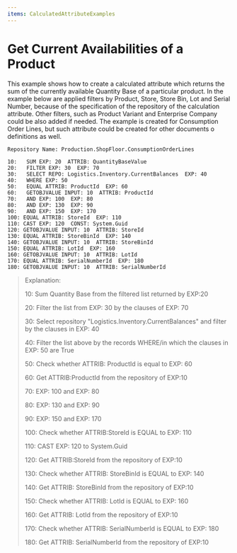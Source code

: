 ```yaml
---
items: CalculatedAttributeExamples
---
```


# Get Current Availabilities of a Product

This example shows how  to create a calculated attribute which returns the sum of the currently  available Quantity Base of a particular product. In the example below  are applied filters by Product, Store, Store Bin, Lot and Serial Number, because of the specification of the repository of the calculation  attribute. Other filters, such as Product Variant and Enterprise Company could be also added if needed. The example is created for Consumption  Order Lines, but such attribute could be created for other documents o  definitions as well. 



```
Repository Name: Production.ShopFloor.ConsumptionOrderLines
```


```
10:   SUM EXP: 20  ATTRIB: QuantityBaseValue 
20:   FILTER EXP: 30  EXP: 70 
30:   SELECT REPO: Logistics.Inventory.CurrentBalances  EXP: 40 
40:   WHERE EXP: 50 
50:   EQUAL ATTRIB: ProductId  EXP: 60 
60:   GETOBJVALUE INPUT: 10  ATTRIB: ProductId 
70:   AND EXP: 100  EXP: 80 
80:   AND EXP: 130  EXP: 90 
90:   AND EXP: 150  EXP: 170 
100: EQUAL ATTRIB: StoreId  EXP: 110 
110: CAST EXP: 120  CONST: System.Guid 
120: GETOBJVALUE INPUT: 10  ATTRIB: StoreId 
130: EQUAL ATTRIB: StoreBinId  EXP: 140 
140: GETOBJVALUE INPUT: 10  ATTRIB: StoreBinId 
150: EQUAL ATTRIB: LotId  EXP: 160 
160: GETOBJVALUE INPUT: 10  ATTRIB: LotId 
170: EQUAL ATTRIB: SerialNumberId  EXP: 180 
180: GETOBJVALUE INPUT: 10  ATTRIB: SerialNumberId 
```

>
> Explanation:
>
> 10:   Sum Quantity Base from the filtered list returned by EXP:20
>
> 20:   Filter the list from EXP: 30 by the clauses of EXP: 70 
>
> 30:   Select repository "Logistics.Inventory.CurrentBalances" and filter by the clauses in EXP: 40 
>
> 40:   Filter the list above by the records WHERE/in which the clauses in EXP: 50 are True
>
> 50:   Check whether ATTRIB: ProductId is equal to EXP: 60 
>
> 60:   Get ATTRIB:ProductId from the repository of EXP:10
>
> 70:   EXP: 100 and EXP: 80 
>
> 80:   EXP: 130 and EXP: 90 
>
> 90:   EXP: 150 and EXP: 170 
>
> 100: Check whether ATTRIB:StoreId is EQUAL to EXP: 110 
>
> 110: CAST EXP: 120  to System.Guid 
>
> 120: Get ATTRIB:StoreId from the repository of EXP:10
>
> 130: Check whether ATTRIB: StoreBinId is EQUAL to EXP: 140
>
> 140: Get ATTRIB: StoreBinId from the repository of EXP:10
>
> 150: Check whether ATTRIB: LotId is EQUAL to EXP: 160 
>
> 160: Get ATTRIB: LotId from the repository of EXP:10
>
> 170: Check whether ATTRIB: SerialNumberId is EQUAL to EXP: 180 
>
> 180: Get ATTRIB: SerialNumberId from the repository of EXP:10
